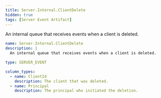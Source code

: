 ```yaml
---
title: Server.Internal.ClientDelete
hidden: true
tags: [Server Event Artifact]
---
```


An internal queue that receives events when a client is deleted.


```yaml
name: Server.Internal.ClientDelete
description: |
  An internal queue that receives events when a client is deleted.

type: SERVER_EVENT

column_types:
  - name: ClientId
    description: The client that was deleted.
  - name: Principal
    description: The principal who initiated the deletion.

```
